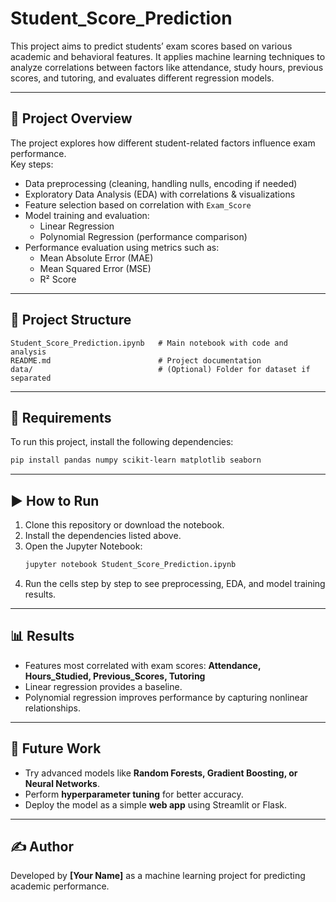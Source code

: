 # Student_Score_Prediction

This project aims to predict students’ exam scores based on various academic and behavioral features. It applies machine learning techniques to analyze correlations between factors like attendance, study hours, previous scores, and tutoring, and evaluates different regression models.

---

## 📌 Project Overview
The project explores how different student-related factors influence exam performance.  
Key steps:
- Data preprocessing (cleaning, handling nulls, encoding if needed)
- Exploratory Data Analysis (EDA) with correlations & visualizations
- Feature selection based on correlation with `Exam_Score`
- Model training and evaluation:
  - Linear Regression
  - Polynomial Regression (performance comparison)
- Performance evaluation using metrics such as:
  - Mean Absolute Error (MAE)
  - Mean Squared Error (MSE)
  - R² Score

---

## 📂 Project Structure
```
Student_Score_Prediction.ipynb   # Main notebook with code and analysis
README.md                        # Project documentation
data/                            # (Optional) Folder for dataset if separated
```

---

## 🚀 Requirements
To run this project, install the following dependencies:

```bash
pip install pandas numpy scikit-learn matplotlib seaborn
```

---

## ▶️ How to Run
1. Clone this repository or download the notebook.
2. Install the dependencies listed above.
3. Open the Jupyter Notebook:
   ```bash
   jupyter notebook Student_Score_Prediction.ipynb
   ```
4. Run the cells step by step to see preprocessing, EDA, and model training results.

---

## 📊 Results
- Features most correlated with exam scores: **Attendance, Hours_Studied, Previous_Scores, Tutoring**  
- Linear regression provides a baseline.  
- Polynomial regression improves performance by capturing nonlinear relationships.  

---

## 🔮 Future Work
- Try advanced models like **Random Forests, Gradient Boosting, or Neural Networks**.
- Perform **hyperparameter tuning** for better accuracy.
- Deploy the model as a simple **web app** using Streamlit or Flask.

---

## ✍️ Author
Developed by **[Your Name]** as a machine learning project for predicting academic performance.
